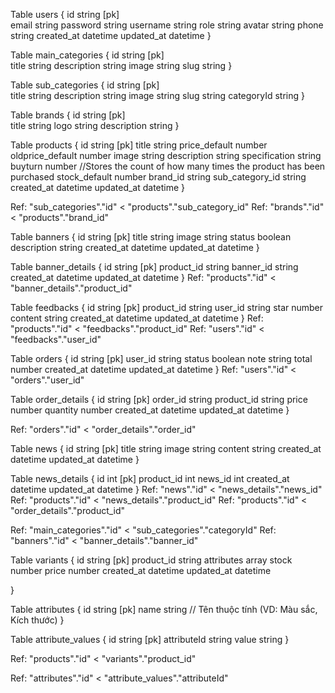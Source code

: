 Table users {
id string [pk]  
 email string
password string
username string
role string
avatar string
phone string
created_at datetime
updated_at datetime
}

Table main_categories {
id string [pk]  
 title string
description string
image string
slug string
}

Table sub_categories {
id string [pk]  
 title string
description string
image string
slug string
categoryId string
}

Table brands {
id string [pk]  
title string
logo string
description string
}

Table products {
id string [pk]
title string
price_default number
oldprice_default number
image string
description string
specification string  
 buyturn number //Stores the count of how many times the product has been purchased
stock_default number
brand_id string
sub_category_id string
created_at datetime
updated_at datetime
}

Ref: "sub_categories"."id" < "products"."sub_category_id"
Ref: "brands"."id" < "products"."brand_id"

Table banners {
id string [pk]
title string
image string
status boolean
description string
created_at datetime
updated_at datetime
}

Table banner_details {
id string [pk]
product_id string
banner_id string
created_at datetime
updated_at datetime
}
Ref: "products"."id" < "banner_details"."product_id"

Table feedbacks {
id string [pk]
product_id string
user_id string
star number
content string
created_at datetime
updated_at datetime
}
Ref: "products"."id" < "feedbacks"."product_id"
Ref: "users"."id" < "feedbacks"."user_id"

Table orders {
id string [pk]
user_id string
status boolean
note string
total number
created_at datetime
updated_at datetime
}
Ref: "users"."id" < "orders"."user_id"

Table order_details {
id string [pk]
order_id string
product_id string
price number
quantity number
created_at datetime
updated_at datetime
}

Ref: "orders"."id" < "order_details"."order_id"

Table news {
id string [pk]
title string
image string
content string
created_at datetime
updated_at datetime
}

Table news_details {
id int [pk]
product_id int
news_id int
created_at datetime
updated_at datetime
}
Ref: "news"."id" < "news_details"."news_id"
Ref: "products"."id" < "news_details"."product_id"
Ref: "products"."id" < "order_details"."product_id"

Ref: "main_categories"."id" < "sub_categories"."categoryId"
Ref: "banners"."id" < "banner_details"."banner_id"

Table variants {
id string [pk]
product_id string
attributes array
stock number
price number
created_at datetime
updated_at datetime

}

Table attributes {
id string [pk]
name string // Tên thuộc tính (VD: Màu sắc, Kích thước)
}

Table attribute_values {
id string [pk]
attributeId string
value string
}

Ref: "products"."id" < "variants"."product_id"

Ref: "attributes"."id" < "attribute_values"."attributeId"
